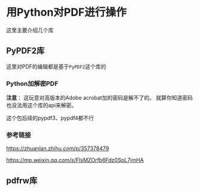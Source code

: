 # 用Python对PDF进行操作

这里主要介绍几个库

## PyPDF2库

这里对PDF的编辑都是基于`PyPDF2`这个库的

### Python加解密PDF

**注意**：
这玩意对高版本的Adobe acrobat加的密码是解不了的。
就算你知道密码也没法用这个库的api来解密。

这个包后续的pypdf3、pypdf4都不行

### 参考链接

https://zhuanlan.zhihu.com/p/357378479

https://mp.weixin.qq.com/s/FIsMZOrfb6Fdz0SpL7jmHA

## pdfrw库
